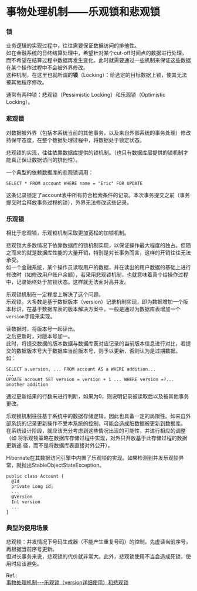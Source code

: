 # 事物处理机制——乐观锁和悲观锁

### 锁

业务逻辑的实现过程中，往往需要保证数据访问的排他性。  
如在金融系统的日终结算处理中，希望针对某个cut-off时间点的数据进行处理，而不希望在结算过程中数据再发生变化。此时就需要通过一些机制来保证这些数据在某个操作过程中不会被外界修改。  
这种机制，在这里也就所谓的**锁**（Locking）：给选定的目标数据上锁，使其无法被其他程序修改。  

通常有两种锁：悲观锁（Pessimistic Locking）和乐观锁（Optimistic Locking）。

### 悲观锁

对数据被外界（包括本系统当前的其他事务，以及来自外部系统的事务处理）修改持保守态度，在整个数据处理过程中，将数据处于锁定状态。

悲观锁的实现，往往依靠数据库提供的锁机制。（也只有数据库层提供的锁机制才能真正保证数据访问的排他性）。

一个典型的依赖数据库的悲观锁调用：  
```
SELECT * FROM account WHERE name = "Eric" FOR UPDATE
```
这条记录锁定了account表中所有符合检索条件的记录。本次事务提交之前（事务提交时会释放事务过程的锁），外界无法修改这些记录。

### 乐观锁

相比于悲观锁，乐观锁机制采取更加宽松的加锁机制。

悲观锁大多数情况下依靠数据库的锁机制实现，以保证操作最大程度的独占。但随之而来的就是数据库性能的大量开销，特别是对长事务而言，这样的开销往往无法承受。  
如一个金融系统，某个操作员读取用户的数据，并在读出的用户数据的基础上进行修改时（如修改用户账户余额），若采用悲观锁机制，也就意味着真个给操作过程中，记录始终处于加锁状态。这样就无法面对高并发。

乐观锁机制在一定程度上解决了这个问题。  
乐观锁，大多数是基于数据版本（version）记录机制实现，即为数据增加一个版本标识，在基于数据库表的版本解决方案中，一般是通过为数据库表增加一个`version`字段来实现。

读数据时，将版本号一起读出。  
之后更新时，对版本号加一。  
此时，将提交数据的版本数据与数据库表对应记录的当前版本信息进行对比，若提交的数据版本号大于数据库当前版本号，则予以更新，否则认为是过期数据。
如：  
```
SELECT a.version, ... FROM account AS a WHERE addition...
...
UPDATE account SET version = version + 1 ... WHERE version =?... another addition
```
通过更新结果的行数来进行判断，如果为0，则说明记录被读取后以及被其他事务更改。

乐观锁机制往往基于系统中的数据存储逻辑，因此也具备一定的局限性。如来自外部系统的记录更新操作不受本系统的控制，可能会造成脏数据被更新到数据库。  
在系统设计阶段，就应该充分考虑到这些情况出现的可能性，并进行相应的调整（如 
将乐观锁策略在数据库存储过程中实现，对外只开放基于此存储过程的数据更新途 
径，而不是将数据库表直接对外公开）。

Hibernate在其数据访问引擎中内置了乐观锁的实现。如果检测到并发乐观锁异常，就抛出StableObjectStateException。  
```
public class Account {
  @Id
  private Long id;
  ...
  @Version
  Int version
  ...
}
```

### 典型的使用场景

悲观锁：并发情况下号码生成器（不能产生重复号码）的控制，先虚读当前序号，再根据当前序号更新。  
但对长事务来说，悲观锁的代价就非常大。此外，悲观锁使用不当会造成死锁，使用时应该避免。


Ref.:  
[事物处理机制---乐观锁（version详细使用）和悲观锁](http://blog.csdn.net/yansong_8686/article/details/39325429)

